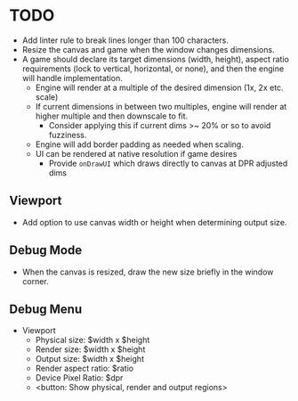 # TODO

- Add linter rule to break lines longer than 100 characters.
- Resize the canvas and game when the window changes dimensions.
- A game should declare its target dimensions (width, height), aspect ratio requirements (lock to
  vertical, horizontal, or none), and then the engine will handle implementation.
    - Engine will render at a multiple of the desired dimension (1x, 2x etc. scale)
    - If current dimensions in between two multiples, engine will render at higher multiple and then
      downscale to fit.
        - Consider applying this if current dims >~ 20% or so to avoid fuzziness.
    - Engine will add border padding as needed when scaling.
    - UI can be rendered at native resolution if game desires
        - Provide `onDrawUI` which draws directly to canvas at DPR adjusted dims

## Viewport

- Add option to use canvas width or height when determining output size.

## Debug Mode

- When the canvas is resized, draw the new size briefly in the window corner.

## Debug Menu

- Viewport
    - Physical size: $width x $height
    - Render size: $width x $height
    - Output size: $width x $height
    - Render aspect ratio: $ratio
    - Device Pixel Ratio: $dpr
    - <button: Show physical, render and output regions>